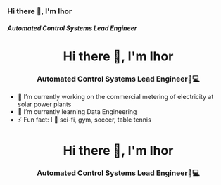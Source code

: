 ### Hi there 👋, I'm Ihor

##### Automated Control Systems Lead Engineer

<h1 align="center">Hi there 👋, I'm Ihor</h1>
<h3 align="center">Automated Control Systems Lead Engineer🏼‍💻</h3>

- 🔭 I’m currently working on the commercial metering of electricity at solar power plants
- 🌱 I’m currently learning Data Engineering
- ⚡ Fun fact: I 💖 sci-fi, gym, soccer, table tennis

<h1 align="center">Hi there 👋, I'm Ihor</h1>
<h3 align="center">Automated Control Systems Lead Engineer🏼‍💻</h3>

<!--
**ihoraryku/ihoraryku** is a ✨ _special_ ✨ repository because its `README.md` (this file) appears on your GitHub profile.

Here are some ideas to get you started:

- 🔭 I’m currently working on ...
- 🌱 I’m currently learning ...
- 👯 I’m looking to collaborate on ...
- 🤔 I’m looking for help with ...
- 💬 Ask me about ...
- 📫 How to reach me: ...
- 😄 Pronouns: ...
- ⚡ Fun fact: ...
-->
